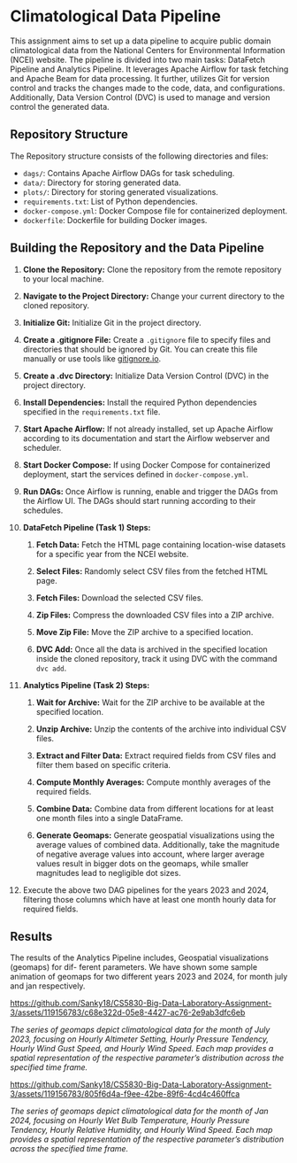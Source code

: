 # Climatological Data Pipeline

This assignment aims to set up a data pipeline to acquire public domain climatological data from the National Centers for Environmental Information (NCEI) website. The pipeline is divided into two main tasks: DataFetch Pipeline and Analytics Pipeline. It leverages Apache Airflow for task fetching and Apache Beam for data processing. It further, utilizes Git for version control and tracks the changes made to the code, data, and configurations. Additionally, Data Version Control (DVC) is used to manage and version control the generated data.

## Repository Structure

The Repository structure consists of the following directories and files:

- `dags/`: Contains Apache Airflow DAGs for task scheduling.
- `data/`: Directory for storing generated data.
- `plots/`: Directory for storing generated visualizations.
- `requirements.txt`: List of Python dependencies.
- `docker-compose.yml`: Docker Compose file for containerized deployment.
- `dockerfile`: Dockerfile for building Docker images.
## Building the Repository and the Data Pipeline

1. **Clone the Repository:** 
   Clone the repository from the remote repository to your local machine.

2. **Navigate to the Project Directory:** 
   Change your current directory to the cloned repository.

3. **Initialize Git:** 
   Initialize Git in the project directory.

4. **Create a .gitignore File:** 
   Create a `.gitignore` file to specify files and directories that should be ignored by Git. You can create this file manually or use tools like [gitignore.io](https://www.gitignore.io/).

5. **Create a .dvc Directory:** 
   Initialize Data Version Control (DVC) in the project directory.

6. **Install Dependencies:** 
   Install the required Python dependencies specified in the `requirements.txt` file.

7. **Start Apache Airflow:** 
   If not already installed, set up Apache Airflow according to its documentation and start the Airflow webserver and scheduler.

8. **Start Docker Compose:** 
   If using Docker Compose for containerized deployment, start the services defined in `docker-compose.yml`.

9. **Run DAGs:** 
   Once Airflow is running, enable and trigger the DAGs from the Airflow UI. The DAGs should start running according to their schedules.

10. **DataFetch Pipeline (Task 1) Steps:**

    1. **Fetch Data:** 
       Fetch the HTML page containing location-wise datasets for a specific year from the NCEI website.

    2. **Select Files:** 
       Randomly select CSV files from the fetched HTML page.

    3. **Fetch Files:** 
       Download the selected CSV files.

    4. **Zip Files:** 
       Compress the downloaded CSV files into a ZIP archive.

    5. **Move Zip File:** 
       Move the ZIP archive to a specified location.

    6. **DVC Add:** 
       Once all the data is archived in the specified location inside the cloned repository, track it using DVC with the command `dvc add`.

11. **Analytics Pipeline (Task 2) Steps:**

    1. **Wait for Archive:** 
       Wait for the ZIP archive to be available at the specified location.

    2. **Unzip Archive:** 
       Unzip the contents of the archive into individual CSV files.

    3. **Extract and Filter Data:** 
       Extract required fields from CSV files and filter them based on specific criteria.

    4. **Compute Monthly Averages:** 
       Compute monthly averages of the required fields.

    5. **Combine Data:** 
       Combine data from different locations for at least one month files into a single DataFrame.

    6. **Generate Geomaps:** 
       Generate geospatial visualizations using the average values of combined data. Additionally, take the magnitude of negative average values into account, where larger average values result in bigger dots on the geomaps, while smaller magnitudes lead to negligible dot sizes.
12. Execute the above two DAG pipelines for the years 2023 and 2024, filtering those columns which have at least one month hourly data for required fields.

## Results
The results of the Analytics Pipeline includes, Geospatial visualizations (geomaps) for dif-
ferent parameters. We have shown some sample animation of geomaps for two different years 2023 and
2024, for month july and jan respectively.

https://github.com/Sanky18/CS5830-Big-Data-Laboratory-Assignment-3/assets/119156783/c68e322d-05e8-4427-ac76-2e9ab3dfc6eb


*The series of geomaps depict climatological data for the month of July 2023, focusing on Hourly Altimeter Setting, Hourly Pressure Tendency, Hourly Wind Gust Speed, and
Hourly Wind Speed. Each map provides a spatial representation of the respective parameter’s
distribution across the specified time frame.*



https://github.com/Sanky18/CS5830-Big-Data-Laboratory-Assignment-3/assets/119156783/805f6d4a-f9ee-42be-89f6-4cd4c460ffca

*The series of geomaps depict climatological data for the month of Jan 2024, focusing on Hourly Wet Bulb Temperature, Hourly Pressure Tendency, Hourly Relative Humidity,
and Hourly Wind Speed. Each map provides a spatial representation of the respective parameter’s distribution across the specified time frame.*

